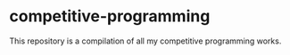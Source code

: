 # competitive-programming

This repository is a compilation of all my competitive programming works.
